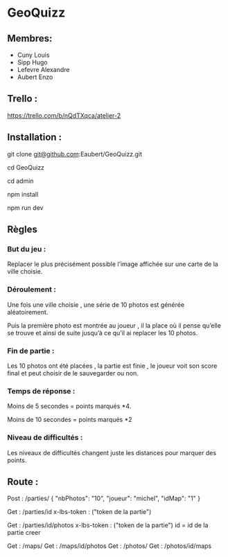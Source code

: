 # GeoQuizz

## Membres:
  - Cuny Louis
  - Sipp Hugo
  - Lefevre Alexandre 
  - Aubert Enzo

## Trello : 

https://trello.com/b/nQdTXqca/atelier-2

## Installation :

git clone git@github.com:Eaubert/GeoQuizz.git

cd GeoQuizz

cd admin

npm install

npm run dev

## Règles 

### But du jeu :

Replacer le plus précisément possible l’image affichée sur une carte de la ville choisie.

### Déroulement :

Une fois une ville choisie , une série de 10 photos est générée aléatoirement.

Puis la première photo est montrée au joueur , il la place où il pense qu’elle se trouve et ainsi de suite jusqu’à ce qu’il ai replacer les 10 photos.

### Fin de partie :

Les 10 photos ont été placées , la partie est finie , le joueur voit son score final et peut choisir de le sauvegarder ou non.

### Temps de réponse :

Moins de 5 secondes = points marqués *4.

Moins de 10 secondes = points marqués *2

### Niveau de difficultés :
	
Les niveaux de difficultés changent juste les distances pour marquer des points.



## Route :

Post : /parties/
			{
				"nbPhotos": "10",
				"joueur": "michel",
				"idMap": "1"
			}
			
Get : /parties/id
	x-lbs-token : ("token de la partie")
	
Get : /parties/id/photos
	x-lbs-token : ("token de la partie")
	id = id de la partie creer
	
Get : /maps/
Get : /maps/id/photos
Get : /photos/
Get : /photos/id/maps


